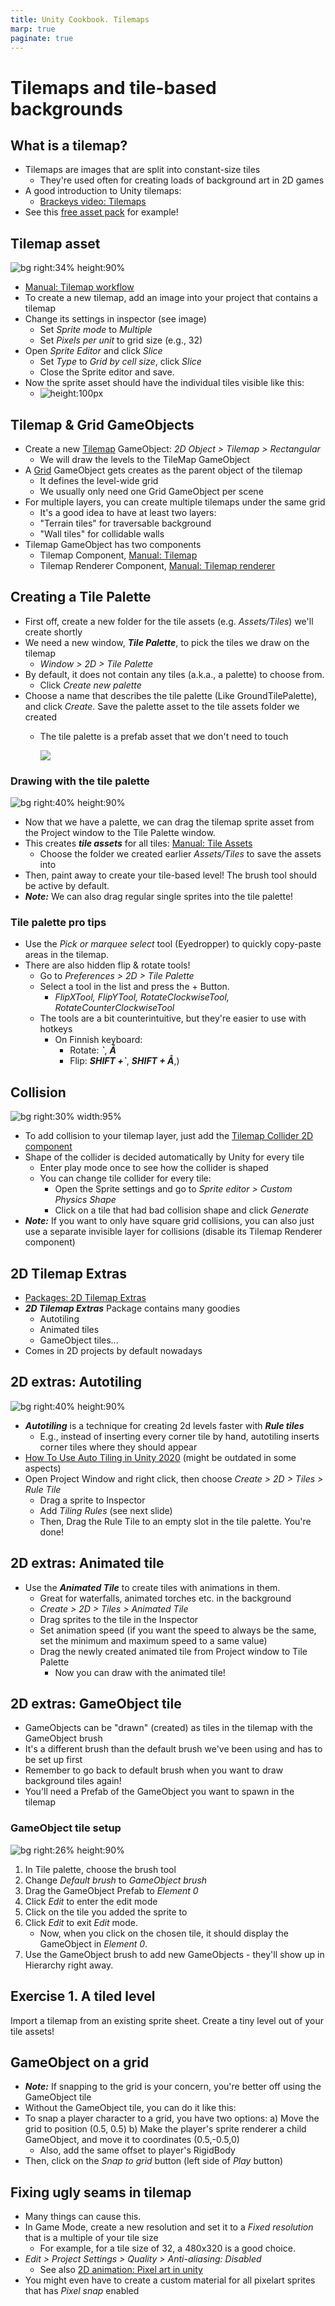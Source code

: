 ```yaml
---
title: Unity Cookbook. Tilemaps
marp: true
paginate: true
---
```

<!-- headingDivider: 3 -->
<!-- class: invert -->

# Tilemaps and tile-based backgrounds

## What is a tilemap?

* Tilemaps are images that are split into constant-size tiles
  * They're used often for creating loads of background art in 2D games
* A good introduction to Unity tilemaps:
  * [Brackeys video: Tilemaps](https://www.youtube.com/watch?v=ryISV_nH8qw)
* See this [free asset pack](https://cupnooble.itch.io/sprout-lands-asset-pack) for example!

## Tilemap asset

![bg right:34% height:90%](imgs/tileset-sprite-settings.png)

* [Manual: Tilemap workflow](https://docs.unity3d.com/Manual/Tilemap-workflow.html)
* To create a new tilemap, add an image into your project that contains a tilemap
* Change its settings in inspector (see image)
  * Set *Sprite mode* to *Multiple*
  * Set *Pixels per unit* to grid size (e.g., 32)
* Open *Sprite Editor* and click *Slice*
  * Set *Type* to *Grid by cell size*, click *Slice*
  * Close the Sprite editor and save.
* Now the sprite asset should have the individual tiles visible like this:
  * ![height:100px](imgs/tileset-sprite-asset.png)

## Tilemap & Grid GameObjects

* Create a new [Tilemap](https://docs.unity3d.com/Manual/class-Tilemap.html) GameObject: *2D Object > Tilemap > Rectangular*
  * We will draw the levels to the TileMap GameObject
* A [Grid](https://docs.unity3d.com/Manual/class-Grid.html) GameObject gets creates as the parent object of the tilemap
  * It defines the level-wide grid
  * We usually only need one Grid GameObject per scene
* For multiple layers, you can create multiple tilemaps under the same grid
  * It's a good idea to have at least two layers: 
  * "Terrain tiles" for traversable background
  * "Wall tiles" for collidable walls
* Tilemap GameObject has two components
  * Tilemap Component, [Manual: Tilemap](https://docs.unity3d.com/Manual/class-Tilemap.html)
  * Tilemap Renderer Component, [Manual: Tilemap renderer](https://docs.unity3d.com/Manual/class-TilemapRenderer.html)

## Creating a Tile Palette

* First off, create a new folder for the tile assets (e.g. *Assets/Tiles*) we'll create shortly
* We need a new window, ***Tile Palette***, to pick the tiles we draw on the tilemap
  * *Window > 2D > Tile Palette*
* By default, it does not contain any tiles (a.k.a., a palette) to choose from.
  * Click *Create new palette*
* Choose a name that describes the tile palette (Like GroundTilePalette), and click *Create*. Save the palette asset to the tile assets folder we created
  * The tile palette is a prefab asset that we don't need to touch

    ![](imgs/tilepalette-prefab.png)

### Drawing with the tile palette

![bg right:40% height:90%](imgs/tile-palette.png)

* Now that we have a palette, we can drag the tilemap sprite asset from the Project window to the Tile Palette window.
* This creates ***tile assets*** for all tiles: [Manual: Tile Assets](https://docs.unity3d.com/Manual/Tilemap-TileAsset.html)
  * Choose the folder we created earlier *Assets/Tiles* to save the assets into
* Then, paint away to create your tile-based level! The brush tool should be active by default.
* ***Note:*** We can also drag regular single sprites into the tile palette!

### Tile palette pro tips

* Use the *Pick or marquee select* tool (Eyedropper) to quickly copy-paste areas in the tilemap.
* There are also hidden flip & rotate tools!
  * Go to *Preferences > 2D > Tile Palette*
  * Select a tool in the list and press the + Button.
    * *FlipXTool, FlipYTool, RotateClockwiseTool, RotateCounterClockwiseTool*
  * The tools are a bit counterintuitive, but they're easier to use with hotkeys
    * On Finnish keyboard:
      * Rotate: ***`***, ***Å***
      * Flip: ***SHIFT +`***, ***SHIFT + Å***,)


## Collision


![bg right:30% width:95%](imgs/sprite-editor-dropdown.png)

* To add collision to your tilemap layer, just add the [Tilemap Collider 2D component]((https://docs.unity3d.com/Manual/class-TilemapCollider2D.html))
* Shape of the collider is decided automatically by Unity for every tile
  * Enter play mode once to see how the collider is shaped 
  * You can change tile collider for every tile:
    * Open the Sprite settings and go to *Sprite editor > Custom Physics Shape*
    * Click on a tile that had bad collision shape and click *Generate*
* ***Note:*** If you want to only have square grid collisions, you can also just use a separate invisible layer for collisions (disable its Tilemap Renderer component)

## 2D Tilemap Extras

* [Packages: 2D Tilemap Extras](https://docs.unity3d.com/Packages/com.unity.2d.tilemap.extras@1.6/manual/index.html)
* ***2D Tilemap Extras*** Package contains many goodies
  * Autotiling
  * Animated tiles
  * GameObject tiles...
* Comes in 2D projects by default nowadays
<!-- 
  * It's in the Unity Package Manager as a Preview package
  * Cogwheel > Advanced Project Settings > Enable Preview Packages
  * Packages dropdown: Unity Registry
-->

## 2D extras: Autotiling

![bg right:40% height:90%](imgs/autotiling.png)

* ***Autotiling*** is a technique for creating 2d levels faster with ***Rule tiles***
  * E.g., instead of inserting every corner tile by hand, autotiling inserts corner tiles where they should appear 
* [How To Use Auto Tiling in Unity 2020](https://www.youtube.com/watch?v=nfjAznD_MaU) (might be outdated in some aspects)
* Open Project Window and right click, then choose *Create > 2D > Tiles > Rule Tile*
  * Drag a sprite to Inspector
  * Add *Tiling Rules* (see next slide)
  * Then, Drag the Rule Tile to an empty slot in the tile palette. You're done!

## 2D extras: Animated tile

* Use the ***Animated Tile*** to create tiles with animations in them.
  * Great for waterfalls, animated torches etc. in the background
  * *Create > 2D > Tiles > Animated Tile* 
  * Drag sprites to the tile in the Inspector
  * Set animation speed (if you want the speed to always be the same, set the minimum and maximum speed to a same value)
  * Drag the newly created animated tile from Project window to Tile Palette
    * Now you can draw with the animated tile!

## 2D extras: GameObject tile

* GameObjects can be "drawn" (created) as tiles in the tilemap with the GameObject brush
* It's a different brush than the default brush we've been using and has to be set up first
* Remember to go back to default brush when you want to draw background tiles again!
* You'll need a Prefab of the GameObject you want to spawn in the tilemap

### GameObject tile setup


![bg right:26% height:90%](imgs/tile-palette-gameobject-brush.png)

1. In Tile palette, choose the brush tool
2. Change *Default brush* to *GameObject brush*
3. Drag the GameObject Prefab to *Element 0*
4. Click *Edit* to enter the edit mode
5. Click on the tile you added the sprite to
6. Click *Edit* to exit *Edit* mode.
   * Now, when you click on the chosen tile, it should display the GameObject in *Element 0*.
7. Use the GameObject brush to add new GameObjects - they'll show up in Hierarchy right away.


## Exercise 1. A tiled level
<!-- _backgroundColor: #29366f -->

Import a tilemap from an existing sprite sheet. Create a tiny level out of your tile assets!

## GameObject on a grid

* ***Note:*** If snapping to the grid is your concern, you're better off using the GameObject tile
* Without the GameObject tile, you can do it like this:
* To snap a player character to a grid, you have two options:
  a) Move the grid to position (0.5, 0.5)
  b) Make the player's sprite renderer a child GameObject, and move it to coordinates (0.5,-0.5,0)
	* Also, add the same offset to player's RigidBody
* Then, click on the *Snap to grid* button (left side of *Play* button)

## Fixing ugly seams in tilemap

* Many things can cause this.
* In Game Mode, create a new resolution and set it to a *Fixed resolution* that is a multiple of your tile size
  * For example, for a tile size of 32, a 480x320 is a good choice.
* *Edit > Project Settings > Quality > Anti-aliasing: Disabled* 
  * See also [2D animation: Pixel art in unity](./2d-animation#extras-pixel-art-in-unity)
* You might even have to create a custom material for all pixelart sprites that has *Pixel snap* enabled